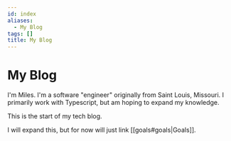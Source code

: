 ```yaml
---
id: index
aliases:
  - My Blog
tags: []
title: My Blog
---
```


# My Blog
I'm Miles. I'm a software "engineer" originally from Saint Louis, Missouri.
I primarily work with Typescript, but am hoping to expand my knowledge.

This is the start of my tech blog.

I will expand this, but for now will just link [[goals#goals|Goals]].
